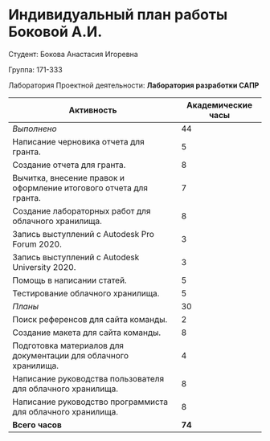 #  **Индивидуальный план работы Боковой А.И.** 

Студент: Бокова Анастасия Игоревна

Группа: 171-333

Лаборатория Проектной деятельности: **Лаборатория разработки САПР**

|Активность|Академические часы|
|-|-|
|*Выполнено*|44|
|Написание черновика отчета для гранта.|5|
|Создание отчета для гранта.|8|
|Вычитка, внесение правок и оформление итогового отчета для гранта.|7|
|Создание лабораторных работ для облачного хранилища.|8|
|Запись выступлений с Autodesk Pro Forum 2020.|3|
|Запись выступлений с Autodesk University 2020.|3|
|Помощь в написании статей.|5|
|Тестирование облачного хранилища.|5|
|*Планы*|30|
|Поиск референсов для сайта команды.|2|
|Создание макета для сайта команды.|8|
|Подготовка материалов для документации для облачного хранилища.|4|
|Написание руководства пользователя для облачного хранилища.|8|
|Написание руководство программиста для облачного хранилища.|8|
|**Всего часов**|**74**|